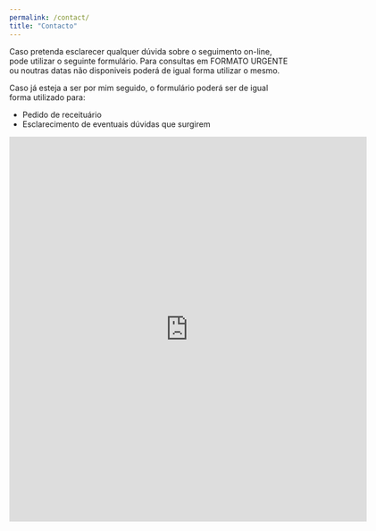 ```yaml
---
permalink: /contact/
title: "Contacto"
---
```


Caso pretenda esclarecer qualquer dúvida sobre o seguimento on-line, pode utilizar o seguinte formulário. Para consultas em FORMATO URGENTE ou noutras datas não disponiveis poderá de igual forma utilizar o mesmo. 

Caso já esteja a ser por mim seguido, o formulário poderá ser de igual forma utilizado para:
- Pedido de receituário
- Esclarecimento de eventuais dúvidas que surgirem

<iframe src="https://docs.google.com/forms/d/e/1FAIpQLSehIxykn0vWdKFHI5sYtBL-AQ3W0ioSyKVka2sT540yoGmyOw/viewform?embedded=true" width="640" height="689" frameborder="0" marginheight="0" marginwidth="0">A carregar…</iframe>

